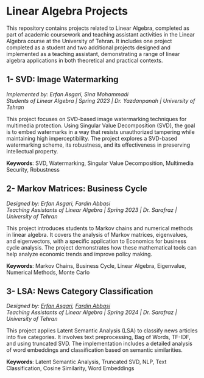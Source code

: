 # Linear Algebra Projects

This repository contains projects related to Linear Algebra, completed as part of academic coursework and teaching assistant activities in the Linear Algebra course at the University of Tehran. It includes one project completed as a student and two additional projects designed and implemented as a teaching assistant, demonstrating a range of linear algebra applications in both theoretical and practical contexts.


## 1- SVD: Image Watermarking
   _Implemented by: Erfan Asgari, Sina Mohammadi_  
   _Students of Linear Algebra | Spring 2023 | Dr. Yazdanpanah | University of Tehran_

   This project focuses on SVD-based image watermarking techniques for multimedia protection. Using Singular Value Decomposition (SVD), the goal is to embed watermarks in a way that resists unauthorized tampering while maintaining high imperceptibility. The project explores a SVD-based watermarking scheme, its robustness, and its effectiveness in preserving intellectual property.

   **Keywords**: SVD, Watermarking, Singular Value Decomposition, Multimedia Security, Robustness
   

## 2- Markov Matrices: Business Cycle
   _Designed by: Erfan Asgari, Fardin Abbasi_  
   _Teaching Assistants of Linear Algebra | Spring 2023 | Dr. Sarafraz | University of Tehran_

   This project introduces students to Markov chains and numerical methods in linear algebra. It covers the analysis of Markov matrices, eigenvalues, and eigenvectors, with a specific application to Economics for business cycle analysis. The project demonstrates how these mathematical tools can help analyze economic trends and improve policy making.

   **Keywords**: Markov Chains, Business Cycle, Linear Algebra, Eigenvalue, Numerical Methods, Monte Carlo

## 3- LSA: News Category Classification
   _Designed by: [Erfan Asgari](https://github.com/erfanasgari21), [Fardin Abbasi](https://github.com/fardinabbasi)_  
   _Teaching Assistants of Linear Algebra | Spring 2024 | Dr. Sarafraz | University of Tehran_

   This project applies Latent Semantic Analysis (LSA) to classify news articles into five categories. It involves text preprocessing, Bag of Words, TF-IDF, and using truncated SVD. The implementation includes a detailed analysis of word embeddings and classification based on semantic similarities.

   **Keywords**: Latent Semantic Analysis, Truncated SVD, NLP, Text Classification, Cosine Similarity, Word Embeddings


